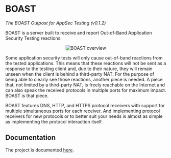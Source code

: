 # BOAST
_The BOAST Outpost for AppSec Testing (v0.1.2)_

BOAST is a server built to receive and report Out-of-Band Application Security Testing reactions.

<p align="center">
  <img src="./docs/boast.png" alt="BOAST overview">
</p>

Some application security tests will only cause out-of-band reactions from the tested
applications. This means that these reactions will not be sent as a response to the
testing client and, due to their nature, they will remain unseen when the client is
behind a third-party NAT. For the purpose of being able to clearly see those reactions,
another piece is needed. A piece that, not limited by a third-party NAT, is freely
reachable on the Internet and can also speak the received protocols in multiple ports
for maximum impact. BOAST is that piece.

BOAST features DNS, HTTP, and HTTPS protocol receivers with support for multiple
simultaneous ports for each receiver. And implementing protocol receivers for new
protocols or to better suit your needs is almost as simple as implementing the protocol
interaction itself.

## Documentation

The project is documented [here](https://github.com/marcoagner/boast/tree/master/docs).
